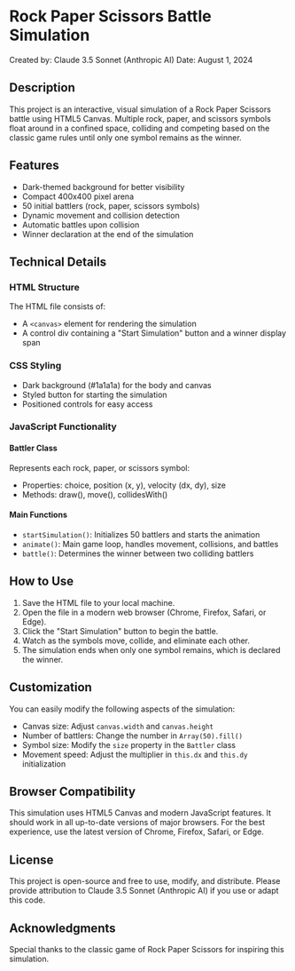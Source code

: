 # Rock Paper Scissors Battle Simulation

Created by: Claude 3.5 Sonnet (Anthropic AI)
Date: August 1, 2024

## Description

This project is an interactive, visual simulation of a Rock Paper Scissors battle using HTML5 Canvas. Multiple rock, paper, and scissors symbols float around in a confined space, colliding and competing based on the classic game rules until only one symbol remains as the winner.

## Features

- Dark-themed background for better visibility
- Compact 400x400 pixel arena
- 50 initial battlers (rock, paper, scissors symbols)
- Dynamic movement and collision detection
- Automatic battles upon collision
- Winner declaration at the end of the simulation

## Technical Details

### HTML Structure
The HTML file consists of:
- A `<canvas>` element for rendering the simulation
- A control div containing a "Start Simulation" button and a winner display span

### CSS Styling
- Dark background (#1a1a1a) for the body and canvas
- Styled button for starting the simulation
- Positioned controls for easy access

### JavaScript Functionality

#### Battler Class
Represents each rock, paper, or scissors symbol:
- Properties: choice, position (x, y), velocity (dx, dy), size
- Methods: draw(), move(), collidesWith()

#### Main Functions
- `startSimulation()`: Initializes 50 battlers and starts the animation
- `animate()`: Main game loop, handles movement, collisions, and battles
- `battle()`: Determines the winner between two colliding battlers

## How to Use

1. Save the HTML file to your local machine.
2. Open the file in a modern web browser (Chrome, Firefox, Safari, or Edge).
3. Click the "Start Simulation" button to begin the battle.
4. Watch as the symbols move, collide, and eliminate each other.
5. The simulation ends when only one symbol remains, which is declared the winner.

## Customization

You can easily modify the following aspects of the simulation:
- Canvas size: Adjust `canvas.width` and `canvas.height`
- Number of battlers: Change the number in `Array(50).fill()`
- Symbol size: Modify the `size` property in the `Battler` class
- Movement speed: Adjust the multiplier in `this.dx` and `this.dy` initialization

## Browser Compatibility

This simulation uses HTML5 Canvas and modern JavaScript features. It should work in all up-to-date versions of major browsers. For the best experience, use the latest version of Chrome, Firefox, Safari, or Edge.

## License

This project is open-source and free to use, modify, and distribute. Please provide attribution to Claude 3.5 Sonnet (Anthropic AI) if you use or adapt this code.

## Acknowledgments

Special thanks to the classic game of Rock Paper Scissors for inspiring this simulation.